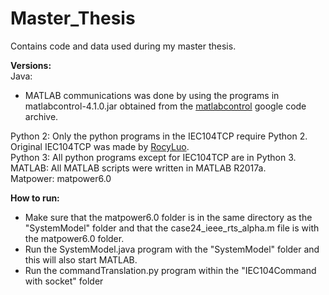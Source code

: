 # Master_Thesis
Contains code and data used during my master thesis.

<b>Versions:</b><br/>
Java: <br/>
  - MATLAB communications was done by using the programs in matlabcontrol-4.1.0.jar obtained from the <a href="https://code.google.com/archive/p/matlabcontrol/">matlabcontrol</a> google code archive. <br/>

Python 2: Only the python programs in the IEC104TCP require Python 2. Original IEC104TCP was made by <a href="https://github.com/RocyLuo/IEC104TCP">RocyLuo</a>. <br/>
Python 3: All python programs except for IEC104TCP are in Python 3. <br/>
MATLAB: All MATLAB scripts were written in MATLAB R2017a. <br/>
Matpower: matpower6.0

<b>How to run:</b>
- Make sure that the matpower6.0 folder is in the same directory as the "SystemModel" folder and that the case24_ieee_rts_alpha.m file is with the matpower6.0 folder.
- Run the SystemModel.java program with the "SystemModel" folder and this will also start MATLAB.
- Run the commandTranslation.py program within the "IEC104Command with socket" folder
